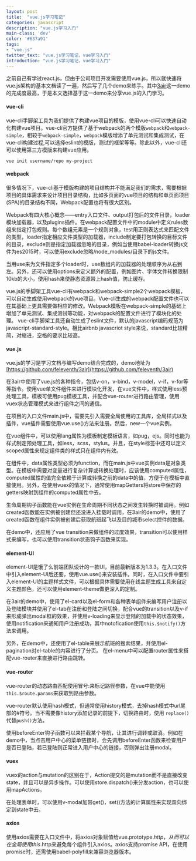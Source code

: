 ```yaml
---
layout: post
title:  "vue.js学习笔记"
categories: javascript
description: "vue.js学习入门"
main-class: 'dev'
color: '#637a91'
tags:
- "vue.js"
twitter_text: "vue.js学习笔记，vue学习入门"
introduction: "vue.js学习笔记，vue学习入门"
---
```


之前自己有学过react.js，但由于公司项目开发需要使用vue.js，所以就快速将vue.js架构的基本文档读了一遍，然后写了几个demo来练手。其中[3air](://github.com/feleventh/3air)这一demo的完成度最高，于是本文选择基于这一demo来分享vue.js的入门学习。

#### vue-cli
vue-cli手脚架工具为我们提供了构建vue项目的模版，使用vue-cli可以快速自动化构建vue项目。vue-cli官方提供了基于webpack的两个模版`webpack`和`webpack-simple`，相较于`webpack-simple`，`webpack`模版增添了单元测试和集成测试，在vue-cli构建过程,可以选择eslint的模版，测试的框架等等。除此以外，vue-cli还可以使用第三方模版来构建vue应用。
```
vue init username/repo my-project
```
#### webpack
很多情况下，vue-cli基于模版构建的项目结构并不能满足我们的需求，需要根据项目的具体需求来设计项目目录结构，比如多页面的vue项目的结构和单页面项目(SPA)的目录结构不同，Webpack配置也将有很大区别。

Webpack有四大核心概念——entry入口文件、output打包后的文件目录，loader模块加载器，以及plugins插件。在webpack配置文件中的module中定义rules数组来指定打包规则。每个数组元素是一个规则对象，test用正则表达式来匹配文件的类型，loader指定相应文件类型的加载器，include制定要打包转换的目标文件的目录，exclude则是指定加载器忽略的目录，例如当使用babel-loader转换js文件为es2015时，可以使用exclude忽略/node_modules/目录下的js文件。

当用use来为文件指定多个loader时，use数组内的加载器的处理顺序为从右到左。另外，还可以使用options来定义额外的配置，例如图片、字体文件转换限制10kb的大小，使用hash来使静态资源带上hash值，防止缓存。

vue.js的手脚架工具vue-cli有webpack和webpack-simple2个webpack模板，可以自动生成使用webpack的vue项目。Vue-cli生成的webpack配置文件也可以在其基础上更具需要做相应的修改。Webpack模板在webpack-simple的基础上增加了单元测试、集成测试等功能，对webpack的配置文件进行了模块化的处理。
vue-cli手脚架工具还自动生成了eslint文件，默认的javascript编码规范为javascript-standard-style。相比airbnb javascriot style来说，standard比较精简，对缩进，空格的要求比较高。

#### vue.js
vue.js的学习是学习文档与编写demo结合完成的，demo地址为[https://github.com/feleventh/3air](https://github.com/feleventh/3air)

在3air中使用了vue.js的各种指令，包括v-on，v-bind，v-model，v-if，v-for等等指令。使用vue单文件组件来进行模块化开发，在vue文件中，样式使用less预处理工具，模板可使用pug模板工具，并配合vue-router进行路由管理，使用vuex状态管理模式来进行组件之间的通信。

在项目的入口文件main.js中，需要先引入需要全局使用的工具库，全局样式以及插件，vue插件需要使用vue.use()方法来注册。然后，new一个vue实例。

在vue组件中，可以使用lang属性为模板制定模板语言，如pug，ejs。同时也能为样式制定预处理工具，如less，scss，stylus。并且，在style标签中还可以定义scoped属性来规定组件类的样式只在组件内有效。

在组件中，data属性类型必须为function，而在main.js中vue实例data是对象类型。在模板中需要对变量进行复杂计算或转换处理时，应该使用computed属性，computed属性的值完全依赖于计算或转换之前的data中的值，方便于在模板中直接使用。另外，在使用vuex的情况下，通常使用mapGetters将store中保存的getters映射到组件的computed属性中去。

生命周期钩子函数能在vue实例在生命周期不同状态之间发生转换时被调用。例如created函数能在实例被创建但还没进入挂载时调用，在3air的demo中，使用了created函数在组件实例被创建后获取航班起飞以及目的城市select控件的数据。

在demo中，还应用了vue transition来做组件的过度效果，transition可以使用样式来编写，也可以使用transition状态钩子函数来实现。

#### element-UI
element-UI是饿了么前端团队设计的一款UI，目前最新版本为1.3.3。在入口文件中引入element-UI后还要，使用vue.use()来安装插件。同时，在入口文件中要引入element-UI的主题样式文件，可以根据具体需要使用在线主题生成工具来自定义主题颜色，还可以使用element-theme做更深入的定制。

在3air的demo中，使用了el-card以及el-form和各种表单组件来编写用户注册以及登陆模块并使用了el-tab在注册和登陆之间切换，配合vue的transition以及v-if来形成弹出modal框的效果，并使用v-loading来显示登陆的加载中的状态效果，使用notification来通知用户注册成功，其中notofication使用`this.$notify()`方法来调用。

另外，在demo中，还使用了el-table来展示航班的搜索结果，并使用el-pagination对el-table的内容进行了分页。
在el-menu中可以配置router属性来搭配vue-router来直接进行路由跳转。

#### vue-router
vue-router的动态路由匹配使用冒号:来标记路径参数，在vue中能使用`this.$route.params`来获取到路由参数。

vue-router默认使用hash模式，但通常使用history模式，去掉hash模式中url尾部的#符号。当不需要像history添加记录的前提下，切换路由时，使用 `replace()`代替`push()`方法。

使用beforeEnter钩子函数可以来拦截某个导航，让其进行调转或取消。例如在demo中，当点击用户中心的菜单链接时，会先调用beforeEnter函数来检查用户是否已登陆，若已登陆则正常进入用户中心的链接，否则弹出注册modal。

#### vuex
vuex的action与mutation的区别在于，Action提交的是mutation而不是直接改变state，并且可以是异步操作。可以使用store.dispatch()来分发action，也可以使用mapActions。

在处理表单时，可以使用v-modal加带get()，set()方法的计算属性来实现双向绑定到state中去。

#### axios
使用axios需要在入口文件中，将axios对象赋值给vue.prototype.$http，从而可以在全局使用this.$http来避免每个组件引入axios。axios支持promise API，在使用promise时，还需使用babel-polyfill来兼容浏览器版本。